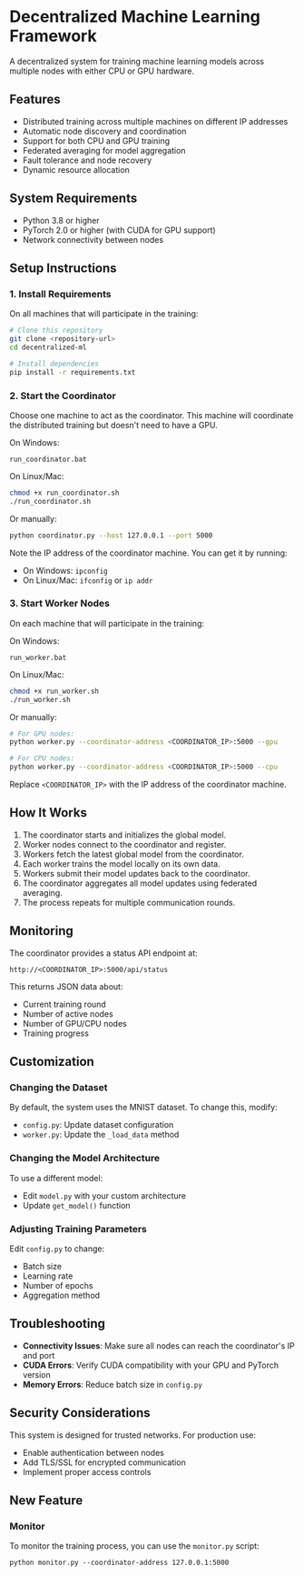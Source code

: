 # Decentralized Machine Learning Framework

A decentralized system for training machine learning models across multiple nodes with either CPU or GPU hardware.

## Features

- Distributed training across multiple machines on different IP addresses
- Automatic node discovery and coordination
- Support for both CPU and GPU training
- Federated averaging for model aggregation
- Fault tolerance and node recovery
- Dynamic resource allocation

## System Requirements

- Python 3.8 or higher
- PyTorch 2.0 or higher (with CUDA for GPU support)
- Network connectivity between nodes

## Setup Instructions

### 1. Install Requirements

On all machines that will participate in the training:

```bash
# Clone this repository
git clone <repository-url>
cd decentralized-ml

# Install dependencies
pip install -r requirements.txt
```

### 2. Start the Coordinator

Choose one machine to act as the coordinator. This machine will coordinate the distributed training but doesn't need to have a GPU.

On Windows:
```
run_coordinator.bat
```

On Linux/Mac:
```bash
chmod +x run_coordinator.sh
./run_coordinator.sh
```

Or manually:
```bash
python coordinator.py --host 127.0.0.1 --port 5000
```

Note the IP address of the coordinator machine. You can get it by running:
- On Windows: `ipconfig`
- On Linux/Mac: `ifconfig` or `ip addr`

### 3. Start Worker Nodes

On each machine that will participate in the training:

On Windows:
```
run_worker.bat
```

On Linux/Mac:
```bash
chmod +x run_worker.sh
./run_worker.sh
```

Or manually:
```bash
# For GPU nodes:
python worker.py --coordinator-address <COORDINATOR_IP>:5000 --gpu

# For CPU nodes:
python worker.py --coordinator-address <COORDINATOR_IP>:5000 --cpu
```

Replace `<COORDINATOR_IP>` with the IP address of the coordinator machine.

## How It Works

1. The coordinator starts and initializes the global model.
2. Worker nodes connect to the coordinator and register.
3. Workers fetch the latest global model from the coordinator.
4. Each worker trains the model locally on its own data.
5. Workers submit their model updates back to the coordinator.
6. The coordinator aggregates all model updates using federated averaging.
7. The process repeats for multiple communication rounds.

## Monitoring

The coordinator provides a status API endpoint at:
```
http://<COORDINATOR_IP>:5000/api/status
```

This returns JSON data about:
- Current training round
- Number of active nodes
- Number of GPU/CPU nodes
- Training progress

## Customization

### Changing the Dataset

By default, the system uses the MNIST dataset. To change this, modify:
- `config.py`: Update dataset configuration
- `worker.py`: Update the `_load_data` method

### Changing the Model Architecture

To use a different model:
- Edit `model.py` with your custom architecture
- Update `get_model()` function

### Adjusting Training Parameters

Edit `config.py` to change:
- Batch size
- Learning rate
- Number of epochs
- Aggregation method

## Troubleshooting

- **Connectivity Issues**: Make sure all nodes can reach the coordinator's IP and port
- **CUDA Errors**: Verify CUDA compatibility with your GPU and PyTorch version
- **Memory Errors**: Reduce batch size in `config.py`

## Security Considerations

This system is designed for trusted networks. For production use:
- Enable authentication between nodes
- Add TLS/SSL for encrypted communication
- Implement proper access controls 

## New Feature

### Monitor

To monitor the training process, you can use the `monitor.py` script:
```
python monitor.py --coordinator-address 127.0.0.1:5000 